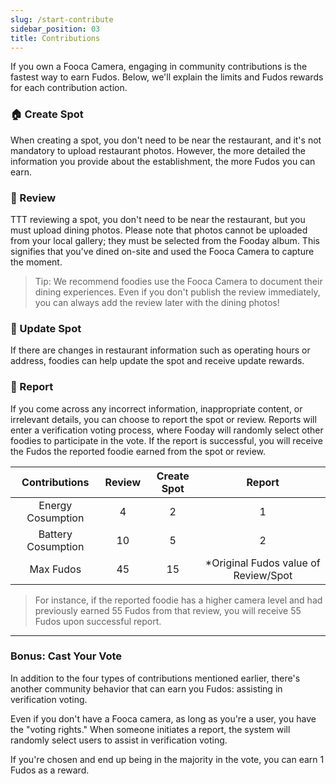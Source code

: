 ```yaml
---
slug: /start-contribute
sidebar_position: 03
title: Contributions
---
```


If you own a Fooca Camera, engaging in community contributions is the fastest way to earn Fudos. Below, we'll explain the limits and Fudos rewards for each contribution action.

### 🏠 Create Spot

When creating a spot, you don't need to be near the restaurant, and it's not mandatory to upload restaurant photos. However, the more detailed the information you provide about the establishment, the more Fudos you can earn.

### 📓 Review

TTT reviewing a spot, you don't need to be near the restaurant, but you must upload dining photos. Please note that photos cannot be uploaded from your local gallery; they must be selected from the Fooday album. This signifies that you've dined on-site and used the Fooca Camera to capture the moment.

> Tip: We recommend foodies use the Fooca Camera to document their dining experiences. Even if you don't publish the review immediately, you can always add the review later with the dining photos!

### 👷 Update Spot

If there are changes in restaurant information such as operating hours or address, foodies can help update the spot and receive update rewards.

### 🚨 Report

If you come across any incorrect information, inappropriate content, or irrelevant details, you can choose to report the spot or review. Reports will enter a verification voting process, where Fooday will randomly select other foodies to participate in the vote. If the report is successful, you will receive the Fudos the reported foodie earned from the spot or review.

|   Contributions    | Review | Create Spot |                Report                 |
| :----------------: | :----: | :---------: | :-----------------------------------: |
| Energy Cosumption  |   4    |      2      |                   1                   |
| Battery Cosumption |   10   |      5      |                   2                   |
|     Max Fudos      |   45   |     15      | \*Original Fudos value of Review/Spot |

> For instance, if the reported foodie has a higher camera level and had previously earned 55 Fudos from that review, you will receive 55 Fudos upon successful report.

---

### Bonus: Cast Your Vote

In addition to the four types of contributions mentioned earlier, there's another community behavior that can earn you Fudos: assisting in verification voting.

Even if you don't have a Fooca camera, as long as you're a user, you have the "voting rights." When someone initiates a report, the system will randomly select users to assist in verification voting.

If you're chosen and end up being in the majority in the vote, you can earn 1 Fudos as a reward.
